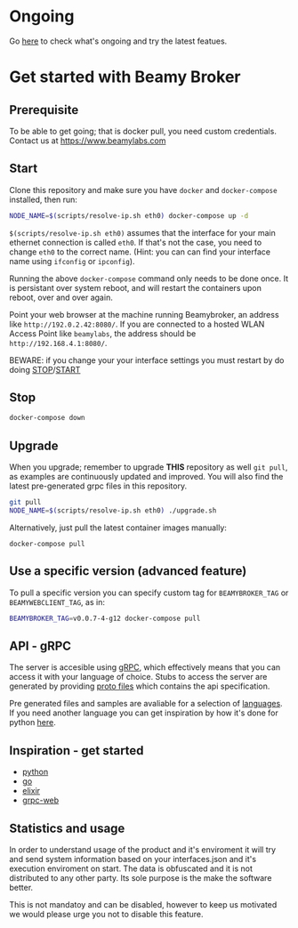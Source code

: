 # Ongoing

Go [here](https://github.com/beamylabs/beamylabs-start/discussions) to check
what's ongoing and try the latest featues.

# Get started with Beamy Broker

## Prerequisite

To be able to get going; that is docker pull, you need custom credentials.
Contact us at https://www.beamylabs.com

## Start

Clone this repository and make sure you have `docker` and `docker-compose`
installed, then run:

```bash
NODE_NAME=$(scripts/resolve-ip.sh eth0) docker-compose up -d
```

`$(scripts/resolve-ip.sh eth0)` assumes that the interface for your main
ethernet connection is called `eth0`. If that's not the case, you need to
change `eth0` to the correct name. (Hint: you can can find your interface name
using `ifconfig` or `ipconfig`).

Running the above `docker-compose` command only needs to be done once. It is
persistant over system reboot, and will restart the containers upon reboot,
over and over again.

Point your web browser at the machine running Beamybroker, an address like
`http://192.0.2.42:8080/`. If you are connected to a hosted WLAN Access Point
like `beamylabs`, the address should be `http://192.168.4.1:8080/`.

BEWARE: if you change your your interface settings you must restart by do doing
[STOP](#stop)/[START](#start)

## Stop

```bash
docker-compose down
```

## Upgrade

When you upgrade; remember to upgrade **THIS** repository as well `git pull`,
as examples are continuously updated and improved. You will also find the
latest pre-generated grpc files in this repository.

```bash
git pull
NODE_NAME=$(scripts/resolve-ip.sh eth0) ./upgrade.sh
```

Alternatively, just pull the latest container images manually:

```base
docker-compose pull
```

## Use a specific version (advanced feature)

To pull a specific version you can specify custom tag for `BEAMYBROKER_TAG` or
`BEAMYWEBCLIENT_TAG`, as in:

```bash
BEAMYBROKER_TAG=v0.0.7-4-g12 docker-compose pull
```

## API - gRPC

The server is accesible using [gRPC](https://github.com/grpc/grpc#grpc---an-rpc-library-and-framework),
which effectively means that you can access it with your language of choice.
Stubs to access the server are generated by providing [proto files](proto_files/)
which contains the api specification.

Pre generated files and samples are avaliable for a selection of
[languages](examples/grpc). If you need another language you can get
inspiration by how it's done for python
[here](examples/grpc/python/README.md#re-generate-stubs).

## Inspiration - get started

- [python](examples/grpc/python/README.md)
- [go](examples/grpc/go/README.md)
- [elixir](examples/grpc/elixir/car5g/README.md)
- [grpc-web](examples/grpc/grpc-web/README.md)

## Statistics and usage

In order to understand usage of the product and it's enviroment it will try and
send system information based on your interfaces.json and it's execution
enviroment on start. The data is obfuscated and it is not distributed to any
other party. Its sole purpose is the make the software better.

This is not mandatoy and can be disabled, however to keep us motivated we would
please urge you not to disable this feature.
